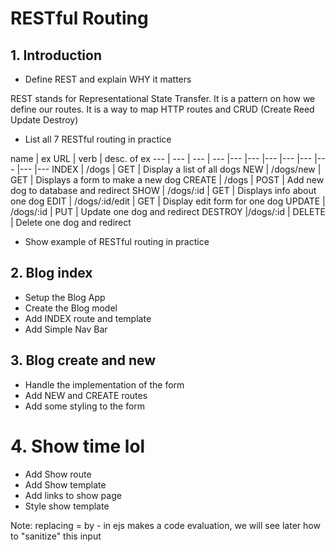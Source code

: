 # RESTful Routing

## 1. Introduction

* Define REST and explain WHY it matters

REST stands for Representational State Transfer.
It is a pattern on how we define our routes.
It is a way to map HTTP routes and  CRUD (Create Reed Update Destroy)

* List all 7 RESTful routing in practice


name | ex URL | verb | desc. of ex
--- | --- | --- | --- |--- |--- |--- |--- |--- |--- |--- |---
INDEX |  /dogs |          GET |     Display a list of all dogs
NEW |    /dogs/new  |     GET |     Displays a form to make a new dog
CREATE | /dogs |          POST |    Add new dog to database and redirect
SHOW  |  /dogs/:id |      GET |     Displays info about one dog
EDIT |   /dogs/:id/edit | GET |     Display edit form for one dog
UPDATE | /dogs/:id  |     PUT |     Update one dog and redirect
DESTROY |/dogs/:id  |     DELETE |  Delete one dog and redirect

* Show example of RESTful routing in practice

## 2. Blog index

* Setup the Blog App
* Create the Blog model
* Add INDEX route and template
* Add Simple Nav Bar 

## 3. Blog create and new
* Handle the implementation of the form
* Add NEW and CREATE routes
* Add some styling to the form

# 4. Show time lol
* Add Show route
* Add Show template
* Add links to show page
* Style show template

Note: replacing = by - in ejs makes a code evaluation, we will see later how to "sanitize" this input



